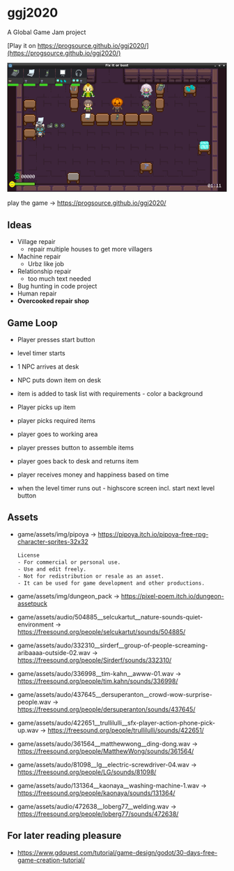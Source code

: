 # ggj2020
A Global Game Jam project

[Play it on https://progsource.github.io/ggj2020/](https://progsource.github.io/ggj2020/)

[![](screenshot.png)](https://progsource.github.io/ggj2020/)

play the game -> https://progsource.github.io/ggj2020/


## Ideas

* Village repair
  * repair multiple houses to get more villagers
* Machine repair
  * Urbz like job
* Relationship repair
  * too much text needed
* Bug hunting in code project
* Human repair
* **Overcooked repair shop**

## Game Loop

* Player presses start button
* level timer starts
* 1 NPC arrives at desk
* NPC puts down item on desk
* item is added to task list with requirements - color a background
* Player picks up item
* player picks required items
* player goes to working area
* player presses button to assemble items
* player goes back to desk and returns item
* player receives money and happiness based on time

* when the level timer runs out - highscore screen incl. start next level button

## Assets

* game/assets/img/pipoya -> https://pipoya.itch.io/pipoya-free-rpg-character-sprites-32x32
  ```
  License
  - For commercial or personal use.
  - Use and edit freely.
  - Not for redistribution or resale as an asset.
  - It can be used for game development and other productions.
  ```
* game/assets/img/dungeon_pack -> https://pixel-poem.itch.io/dungeon-assetpuck

* game/assets/audio/504885__selcukartut__nature-sounds-quiet-environment -> https://freesound.org/people/selcukartut/sounds/504885/
* game/assets/audo/332310__sirderf__group-of-people-screaming-aribaaaa-outside-02.wav -> https://freesound.org/people/Sirderf/sounds/332310/
* game/assets/audo/336998__tim-kahn__awww-01.wav -> https://freesound.org/people/tim.kahn/sounds/336998/
* game/assets/audo/437645__dersuperanton__crowd-wow-surprise-people.wav -> https://freesound.org/people/dersuperanton/sounds/437645/
* game/assets/audo/422651__trullilulli__sfx-player-action-phone-pick-up.wav -> https://freesound.org/people/trullilulli/sounds/422651/
* game/assets/audo/361564__matthewwong__ding-dong.wav -> https://freesound.org/people/MatthewWong/sounds/361564/
*  game/assets/audo/81098__lg__electric-screwdriver-04.wav -> https://freesound.org/people/LG/sounds/81098/
* game/assets/audo/131364__kaonaya__washing-machine-1.wav -> https://freesound.org/people/kaonaya/sounds/131364/
* game/assets/audio/472638__loberg77__welding.wav -> https://freesound.org/people/loberg77/sounds/472638/
## For later reading pleasure

 - https://www.gdquest.com/tutorial/game-design/godot/30-days-free-game-creation-tutorial/
